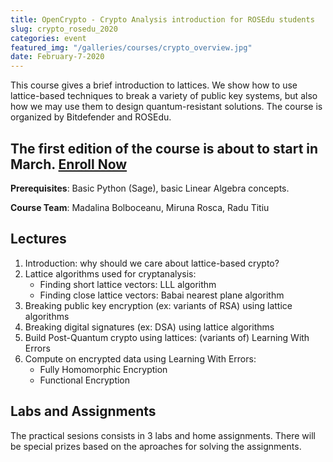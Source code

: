 ```yaml
---
title: OpenCrypto - Crypto Analysis introduction for ROSEdu students
slug: crypto_rosedu_2020
categories: event
featured_img: "/galleries/courses/crypto_overview.jpg"
date: February-7-2020
---
```

This course gives a brief introduction to lattices. We show how to use lattice-based techniques to break a variety of public key systems, but also how we may use them to design quantum-resistant solutions. The course is organized by Bitdefender and ROSEdu.

## The first edition of the course is about to start in March. [**Enroll Now**](https://forms.gle/CcRX4VJDeKhgv8bHA)

**Prerequisites**: Basic Python (Sage), basic Linear Algebra concepts.

**Course Team**: Madalina Bolboceanu, Miruna Rosca, Radu Titiu

## Lectures

1. Introduction: why should we care about lattice-based crypto?
2. Lattice algorithms used for cryptanalysis:
   - Finding short lattice vectors: LLL algorithm
   - Finding close lattice vectors: Babai nearest plane algorithm
3. Breaking public key encryption (ex: variants of RSA) using lattice algorithms
4. Breaking digital signatures (ex: DSA) using lattice algorithms
5. Build Post-Quantum crypto using lattices: (variants of) Learning With Errors
6. Compute on encrypted data using Learning With Errors:
   - Fully Homomorphic Encryption 
   - Functional Encryption

## Labs and Assignments

The practical sesions consists in 3 labs and home assignments. There will be special prizes based on the aproaches for solving the assignments.
